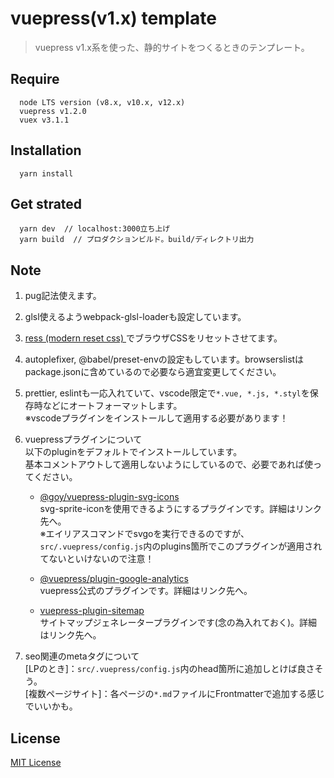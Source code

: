 # vuepress(v1.x) template
> vuepress v1.x系を使った、静的サイトをつくるときのテンプレート。

## Require
      node LTS version (v8.x, v10.x, v12.x)
      vuepress v1.2.0
      vuex v3.1.1

## Installation
      yarn install

## Get strated
      yarn dev  // localhost:3000立ち上げ
      yarn build  // プロダクションビルド。build/ディレクトリ出力

## Note
1. pug記法使えます。

2. glsl使えるようwebpack-glsl-loaderも設定しています。

3. [ress (modern reset css) ](https://github.com/filipelinhares/ress)でブラウザCSSをリセットさせてます。

4. autoplefixer, @babel/preset-envの設定もしています。browserslistはpackage.jsonに含めているので必要なら適宜変更してください。

5. prettier, eslintも一応入れていて、vscode限定で`*.vue, *.js, *.styl`を保存時などにオートフォーマットします。<br>
   ※vscodeプラグインをインストールして適用する必要があります！

6. vuepressプラグインについて<br>
   以下のpluginをデフォルトでインストールしています。<br>
   基本コメントアウトして適用しないようにしているので、必要であれば使ってください。
   
   - [@goy/vuepress-plugin-svg-icons](https://vp-icon.goyfe.com/guide/)<br>
   svg-sprite-iconを使用できるようにするプラグインです。詳細はリンク先へ。<br>
   ※エイリアスコマンドでsvgoを実行できるのですが、`src/.vuepress/config.js`内のplugins箇所でこのプラグインが適用されてないといけないので注意！

   - [@vuepress/plugin-google-analytics](https://v1.vuepress.vuejs.org/plugin/official/plugin-google-analytics.html)<br>
   vuepress公式のプラグインです。詳細はリンク先へ。

   - [vuepress-plugin-sitemap](https://github.com/ekoeryanto/vuepress-plugin-sitemap)<br>
   サイトマップジェネレータープラグインです(念の為入れておく)。詳細はリンク先へ。

7. seo関連のmetaタグについて<br>
   [LPのとき]：`src/.vuepress/config.js`内のhead箇所に追加しとけば良さそう。<br>
   [複数ページサイト]：各ページの`*.md`ファイルにFrontmatterで追加する感じでいいかも。

## License
[MIT License](https://github.com/RootCisco/vuepress-boilerplate/blob/master/LICENSE)
